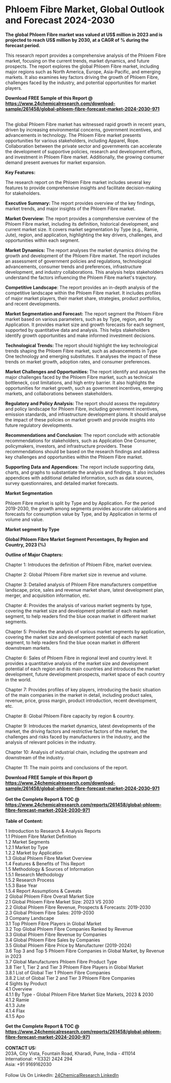 <h1>Phloem Fibre Market, Global Outlook and Forecast 2024-2030</h1><p><strong>The global Phloem Fibre market was valued at US$ million in 2023 and is projected to reach US$ million by 2030, at a CAGR of % during the forecast period.</strong></p><p>
</p><p>This research report provides a comprehensive analysis of the Phloem Fibre market, focusing on the current trends, market dynamics, and future prospects. The report explores the global Phloem Fibre market, including major regions such as North America, Europe, Asia-Pacific, and emerging markets. It also examines key factors driving the growth of Phloem Fibre, challenges faced by the industry, and potential opportunities for market players.</p><div><b>Download FREE Sample of this Report @ 
            <a href="https://www.24chemicalresearch.com/download-sample/261458/global-phloem-fibre-forecast-market-2024-2030-971">
            https://www.24chemicalresearch.com/download-sample/261458/global-phloem-fibre-forecast-market-2024-2030-971</a></b></div><br><p>
The global Phloem Fibre market has witnessed rapid growth in recent years, driven by increasing environmental concerns, government incentives, and advancements in technology. The Phloem Fibre market presents opportunities for various stakeholders, including Apparel, Rope. Collaboration between the private sector and governments can accelerate the development of supportive policies, research and development efforts, and investment in Phloem Fibre market. Additionally, the growing consumer demand present avenues for market expansion.</p><p>
</p><p>
<strong>Key Features:</strong></p><p>
The research report on the Phloem Fibre market includes several key features to provide comprehensive insights and facilitate decision-making for stakeholders.</p><p>
<strong>Executive Summary: </strong>The report provides overview of the key findings, market trends, and major insights of the Phloem Fibre market.</p><p>
<strong>Market Overview:</strong> The report provides a comprehensive overview of the Phloem Fibre market, including its definition, historical development, and current market size. It covers market segmentation by Type (e.g., Ramie, Jute), region, and application, highlighting the key drivers, challenges, and opportunities within each segment.</p><p>
<strong>Market Dynamics:</strong> The report analyses the market dynamics driving the growth and development of the Phloem Fibre market. The report includes an assessment of government policies and regulations, technological advancements, consumer trends and preferences, infrastructure development, and industry collaborations. This analysis helps stakeholders understand the factors influencing the Phloem Fibre market's trajectory.</p><p>
<strong>Competitive Landscape</strong>: The report provides an in-depth analysis of the competitive landscape within the Phloem Fibre market. It includes profiles of major market players, their market share, strategies, product portfolios, and recent developments.</p><p>
<strong>Market Segmentation and Forecast:</strong> The report segment the Phloem Fibre market based on various parameters, such as by Type, region, and by Application. It provides market size and growth forecasts for each segment, supported by quantitative data and analysis. This helps stakeholders identify growth opportunities and make informed investment decisions.</p><p>
<strong>Technological Trends: </strong>The report should highlight the key technological trends shaping the Phloem Fibre market, such as advancements in Type One technology and emerging substitutes. It analyses the impact of these trends on market growth, adoption rates, and consumer preferences.</p><p>
<strong>Market Challenges and Opportunities: </strong>The report identify and analyses the major challenges faced by the Phloem Fibre market, such as technical bottleneck, cost limitations, and high entry barrier. It also highlights the opportunities for market growth, such as government incentives, emerging markets, and collaborations between stakeholders.</p><p>
<strong>Regulatory and Policy Analysis: </strong>The report should assess the regulatory and policy landscape for Phloem Fibre, including government incentives, emission standards, and infrastructure development plans. It should analyse the impact of these policies on market growth and provide insights into future regulatory developments.</p><p>
<strong>Recommendations and Conclusion</strong>: The report conclude with actionable recommendations for stakeholders, such as Application One Consumer, policymakers, investors, and infrastructure providers. These recommendations should be based on the research findings and address key challenges and opportunities within the Phloem Fibre market.</p><p>
<strong>Supporting Data and Appendices</strong>: The report include supporting data, charts, and graphs to substantiate the analysis and findings. It also includes appendices with additional detailed information, such as data sources, survey questionnaires, and detailed market forecasts.</p><p>
<strong>Market Segmentation</strong></p><p>
Phloem Fibre market is split by Type and by Application. For the period 2019-2030, the growth among segments provides accurate calculations and forecasts for consumption value by Type, and by Application in terms of volume and value.</p><p>
<strong>Market segment by Type</strong></p><p>
</p><p>
</p><p><strong>Global Phloem Fibre Market Segment Percentages, By Region and Country, 2023 (%)</strong></p><p>
</p><p>
</p><p><strong>Outline of Major Chapters:</strong></p><p>
Chapter 1: Introduces the definition of Phloem Fibre, market overview.</p><p>
Chapter 2: Global Phloem Fibre market size in revenue and volume.</p><p>
Chapter 3: Detailed analysis of Phloem Fibre manufacturers competitive landscape, price, sales and revenue market share, latest development plan, merger, and acquisition information, etc.</p><p>
Chapter 4: Provides the analysis of various market segments by type, covering the market size and development potential of each market segment, to help readers find the blue ocean market in different market segments.</p><p>
Chapter 5: Provides the analysis of various market segments by application, covering the market size and development potential of each market segment, to help readers find the blue ocean market in different downstream markets.</p><p>
Chapter 6: Sales of Phloem Fibre in regional level and country level. It provides a quantitative analysis of the market size and development potential of each region and its main countries and introduces the market development, future development prospects, market space of each country in the world.</p><p>
Chapter 7: Provides profiles of key players, introducing the basic situation of the main companies in the market in detail, including product sales, revenue, price, gross margin, product introduction, recent development, etc.</p><p>
Chapter 8: Global Phloem Fibre capacity by region &amp; country.</p><p>
Chapter 9: Introduces the market dynamics, latest developments of the market, the driving factors and restrictive factors of the market, the challenges and risks faced by manufacturers in the industry, and the analysis of relevant policies in the industry.</p><p>
Chapter 10: Analysis of industrial chain, including the upstream and downstream of the industry.</p><p>
Chapter 11: The main points and conclusions of the report.</p><div><b>Download FREE Sample of this Report @ 
            <a href="https://www.24chemicalresearch.com/download-sample/261458/global-phloem-fibre-forecast-market-2024-2030-971">
            https://www.24chemicalresearch.com/download-sample/261458/global-phloem-fibre-forecast-market-2024-2030-971</a></b></div><br><div><b>Get the Complete Report & TOC @ 
            <a href="https://www.24chemicalresearch.com/reports/261458/global-phloem-fibre-forecast-market-2024-2030-971">
            https://www.24chemicalresearch.com/reports/261458/global-phloem-fibre-forecast-market-2024-2030-971</a></b></div><br>
            <b>Table of Content:</b><p>1 Introduction to Research & Analysis Reports<br />
    1.1 Phloem Fibre Market Definition<br />
    1.2 Market Segments<br />
        1.2.1 Market by Type<br />
        1.2.2 Market by Application<br />
    1.3 Global Phloem Fibre Market Overview<br />
    1.4 Features & Benefits of This Report<br />
    1.5 Methodology & Sources of Information<br />
        1.5.1 Research Methodology<br />
        1.5.2 Research Process<br />
        1.5.3 Base Year<br />
        1.5.4 Report Assumptions & Caveats<br />
2 Global Phloem Fibre Overall Market Size<br />
    2.1 Global Phloem Fibre Market Size: 2023 VS 2030<br />
    2.2 Global Phloem Fibre Revenue, Prospects & Forecasts: 2019-2030<br />
    2.3 Global Phloem Fibre Sales: 2019-2030<br />
3 Company Landscape<br />
    3.1 Top Phloem Fibre Players in Global Market<br />
    3.2 Top Global Phloem Fibre Companies Ranked by Revenue<br />
    3.3 Global Phloem Fibre Revenue by Companies<br />
    3.4 Global Phloem Fibre Sales by Companies<br />
    3.5 Global Phloem Fibre Price by Manufacturer (2019-2024)<br />
    3.6 Top 3 and Top 5 Phloem Fibre Companies in Global Market, by Revenue in 2023<br />
    3.7 Global Manufacturers Phloem Fibre Product Type<br />
    3.8 Tier 1, Tier 2 and Tier 3 Phloem Fibre Players in Global Market<br />
        3.8.1 List of Global Tier 1 Phloem Fibre Companies<br />
        3.8.2 List of Global Tier 2 and Tier 3 Phloem Fibre Companies<br />
4 Sights by Product<br />
    4.1 Overview<br />
        4.1.1 By Type - Global Phloem Fibre Market Size Markets, 2023 & 2030<br />
        4.1.2 Ramie<br />
        4.1.3 Jute<br />
        4.1.4 Flax<br />
        4.1.5 Apo</p><div><b>Get the Complete Report & TOC @ 
            <a href="https://www.24chemicalresearch.com/reports/261458/global-phloem-fibre-forecast-market-2024-2030-971">
            https://www.24chemicalresearch.com/reports/261458/global-phloem-fibre-forecast-market-2024-2030-971</a></b></div><br><b>CONTACT US:</b><br>
            203A, City Vista, Fountain Road, Kharadi, Pune, India - 411014<br>
            International: +1(332) 2424 294<br>
            Asia: +91 9169162030 <br><br>
            Follow Us On LinkedIn: <a href="https://www.linkedin.com/company/24chemicalresearch/">24ChemicalResearch LinkedIn</a>